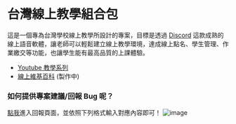 # 台灣線上教學組合包

這是一個專為台灣學校線上教學所設計的專案，目標是透過 <a href="https://discord.com/brand-new">Discord</a> 這款成熟的線上語音軟體，讓老師可以輕鬆建立線上教學環境，達成線上點名、學生管理、作業繳交等功能，也讓學生能有最高品質的上課體驗。

- <a href="https://github.com/lulu2002/tw-online-class/wiki/%E6%95%99%E5%AD%B8%E5%BD%B1%E7%89%87%E7%B3%BB%E5%88%97">Youtube 教學系列</a>
- <a href="/">線上維基百科</a> (製作中)

### 如何提供專案建議/回報 Bug 呢？
<a href="https://github.com/lulu2002/tw-online-class/issues/new" target="_blank">點我</a>進入回報頁面，並依照下列格式輸入對應內容即可！
![image](https://user-images.githubusercontent.com/41278925/119075475-64a3a500-ba23-11eb-8012-ba5f1df3d8f7.png)

